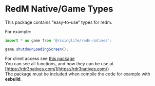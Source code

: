 # RedM Native/Game Types

This package contains "easy-to-use" types for redm.

For example:
```js
import * as game from '@risinglife/redm-natives';

game.shutdownLoadingScreen();
```

For client access see [this package](https://www.npmjs.com/package/@risinglife/redm-client)<br>
You can see all functions, and how they can be use at [https://rdr3natives.com/](https://rdr3natives.com/)<br>
The package must be included when compile the code for example with **esbuild**.